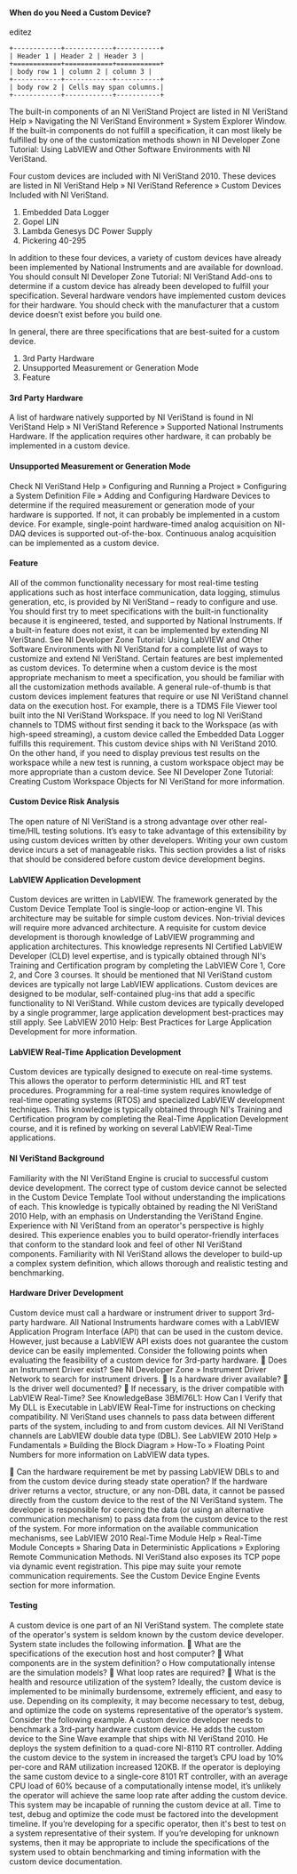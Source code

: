 #### When do you Need a Custom Device?


editez

```eval_rst
+------------+------------+-----------+
| Header 1 | Header 2 | Header 3 |
+============+============+===========+
| body row 1 | column 2 | column 3 |
+------------+------------+-----------+
| body row 2 | Cells may span columns.|
+------------+------------+-----------+
```

The built-in components of an NI VeriStand Project are listed in NI VeriStand Help » Navigating the NI VeriStand Environment » System Explorer Window. If the built-in components do not fulfill a specification, it can most likely be fulfilled by one of the customization methods shown in NI Developer Zone Tutorial: Using LabVIEW and Other Software Environments with NI VeriStand.

Four custom devices are included with NI VeriStand 2010. These devices are listed in NI VeriStand Help » NI VeriStand Reference » Custom Devices Included with NI VeriStand.
1.	Embedded Data Logger
2.	Gopel LIN
3.	Lambda Genesys DC Power Supply
4.	Pickering 40-295

In addition to these four devices, a variety of custom devices have already been implemented by National Instruments and are available for download. You should consult NI Developer Zone Tutorial: NI VeriStand Add-ons to determine if a custom device has already been developed to fulfill your specification.
Several hardware vendors have implemented custom devices for their hardware. You should check with the manufacturer that a custom device doesn’t exist before you build one.
 
In general, there are three specifications that are best-suited for a custom device.
1.	3rd Party Hardware
2.	Unsupported Measurement or Generation Mode
3.	Feature

#### 3rd Party Hardware

A list of hardware natively supported by NI VeriStand is found in NI VeriStand Help » NI VeriStand Reference » Supported National Instruments Hardware. If the application requires other hardware, it can probably be implemented in a custom device.

#### Unsupported Measurement or Generation Mode

Check NI VeriStand Help » Configuring and Running a Project » Configuring a System Definition File » Adding and Configuring Hardware Devices to determine if the required measurement or generation mode of your hardware is supported. If not, it can probably be implemented in a custom device. For example, single-point hardware-timed analog acquisition on NI-DAQ devices is supported out-of-the-box. Continuous analog acquisition can be implemented as a custom device.

#### Feature

All of the common functionality necessary for most real-time testing applications such as host interface communication, data logging, stimulus generation, etc, is provided by NI VeriStand – ready to configure and use. You should first try to meet specifications with the built-in functionality because it is engineered, tested, and supported by National Instruments.
If a built-in feature does not exist, it can be implemented by extending NI VeriStand. See NI Developer Zone Tutorial: Using LabVIEW and Other Software Environments with NI VeriStand for a complete list of ways to customize and extend NI VeriStand. Certain features are best implemented as custom devices. To determine when a custom device is the most appropriate mechanism to meet a specification, you should be familiar with all the customization methods available. A general rule-of-thumb is that custom devices implement features that require or use NI VeriStand channel data on the execution host.
For example, there is a TDMS File Viewer tool built into the NI VeriStand Workspace. If you need to log NI VeriStand channels to TDMS without first sending it back to the Workspace (as with high-speed streaming), a custom device called the Embedded Data Logger fulfills this requirement. This custom device ships with NI VeriStand 2010. On the other hand, if you need to display previous test results on the workspace while a new test is running, a custom workspace object may be more appropriate than a custom device. See NI Developer Zone Tutorial: Creating Custom Workspace Objects for NI VeriStand for more information.

#### Custom Device Risk Analysis

The open nature of NI VeriStand is a strong advantage over other real-time/HIL testing solutions. It’s easy to take advantage of this extensibility by using custom devices written by other developers. Writing your own custom device incurs a set of manageable risks. This section provides a list of risks that should be considered before custom device development begins.

#### LabVIEW Application Development

Custom devices are written in LabVIEW. The framework generated by the Custom Device Template Tool is single-loop or action-engine VI. This architecture may be suitable for simple custom devices. Non-trivial devices will require more advanced architecture. A requisite for custom device development is thorough knowledge of LabVIEW programming and application architectures. This knowledge represents NI Certified LabVIEW Developer (CLD) level expertise, and is typically obtained through NI's Training and Certification program by completing the LabVIEW Core 1, Core 2, and Core 3 courses.
It should be mentioned that NI VeriStand custom devices are typically not large LabVIEW applications. Custom devices are designed to be modular, self-contained plug-ins that add a specific functionality to NI VeriStand. While custom devices are typically developed by a single programmer, large application development best-practices may still apply. See LabVIEW 2010 Help: Best Practices for Large Application Development for more information.

#### LabVIEW Real-Time Application Development

Custom devices are typically designed to execute on real-time systems. This allows the operator to perform deterministic HIL and RT test procedures. Programming for a real-time system requires knowledge of real-time operating systems (RTOS) and specialized LabVIEW development techniques. This knowledge is typically obtained through NI's Training and Certification program by completing the Real-Time Application Development course, and it is refined by working on several LabVIEW Real-Time applications.

#### NI VeriStand Background

Familiarity with the NI VeriStand Engine is crucial to successful custom device development. The correct type of custom device cannot be selected in the Custom Device Template Tool without understanding the implications of each. This knowledge is typically obtained by reading the NI VeriStand 2010 Help, with an emphasis on Understanding the VeriStand Engine.
Experience with NI VeriStand from an operator's perspective is highly desired. This experience enables you to build operator-friendly interfaces that conform to the standard look and feel of other NI VeriStand components. Familiarity with NI VeriStand allows the developer to build-up a complex system definition, which allows thorough and realistic testing and benchmarking.

#### Hardware Driver Development

Custom device must call a hardware or instrument driver to support 3rd-party hardware. All National Instruments hardware comes with a LabVIEW Application Program Interface (API) that can be used in the custom device. However, just because a LabVIEW API exists does not guarantee the custom device can be easily implemented. Consider the following points when evaluating the feasibility of a custom device for 3rd-party hardware.
	Does an Instrument Driver exist? See NI Developer Zone » Instrument Driver Network to search for instrument drivers.
	Is a hardware driver available?
	Is the driver well documented?
	If necessary, is the driver compatible with LabVIEW Real-Time? See KnowledgeBase 3BMI76L1: How Can I Verify that My DLL is Executable in LabVIEW Real-Time for instructions on checking compatibility.
NI VeriStand uses channels to pass data between different parts of the system, including to and from custom devices. All NI VeriStand channels are LabVIEW double data type (DBL). See LabVIEW 2010 Help » Fundamentals » Building the Block Diagram » How-To » Floating Point Numbers for more information on LabVIEW data types.
 
	Can the hardware requirement be met by passing LabVIEW DBLs to and from the custom device during steady state operation?
If the hardware driver returns a vector, structure, or any non-DBL data, it cannot be passed directly from the custom device to the rest of the NI VeriStand system. The developer is responsible for coercing the data (or using an alternative communication mechanism) to pass data from the custom device to the rest of the system. For more information on the available communication mechanisms, see LabVIEW 2010 Real-Time Module Help » Real-Time Module Concepts » Sharing Data in Deterministic Applications » Exploring Remote Communication Methods.
NI VeriStand also exposes its TCP pope via dynamic event registration. This pipe may suite your remote communication requirements. See the Custom Device Engine Events section for more information.

#### Testing

A custom device is one part of an NI VeriStand system. The complete state of the operator's system is seldom known by the custom device developer. System state includes the following information.
	What are the specifications of the execution host and host computer?
	What components are in the system definition?
o How computationally intense are the simulation models?
	What loop rates are required?
	What is the health and resource utilization of the system?
Ideally, the custom device is implemented to be minimally burdensome, extremely efficient, and easy to use. Depending on its complexity, it may become necessary to test, debug, and optimize the code on systems representative of the operator’s system. Consider the following example.
A custom device developer needs to benchmark a 3rd-party hardware custom device. He adds the custom device to the Sine Wave example that ships with NI VeriStand 2010. He deploys the system definition to a quad-core NI-8110 RT controller. Adding the custom device to the system in increased the target’s CPU load by 10% per-core and RAM utilization increased 120KB. If the operator is deploying the same custom device to a single-core 8101 RT controller, with an average CPU load of 60% because of a computationally intense model, it’s unlikely the operator will achieve the same loop rate after adding the custom device. This system may be incapable of running the custom device at all.
Time to test, debug and optimize the code must be factored into the development timeline. If you’re developing for a specific operator, then it's best to test on a system representative of their system. If you’re developing for unknown systems, then it may be appropriate to include the specifications of the system used to obtain benchmarking and timing information with the custom device documentation.
